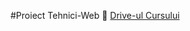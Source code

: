 #Proiect Tehnici-Web
:link: [Drive-ul Cursului](https://drive.google.com/drive/u/0/folders/1h059-AbXRFfmXbPUemzj2OrOHeWU3w_E)

